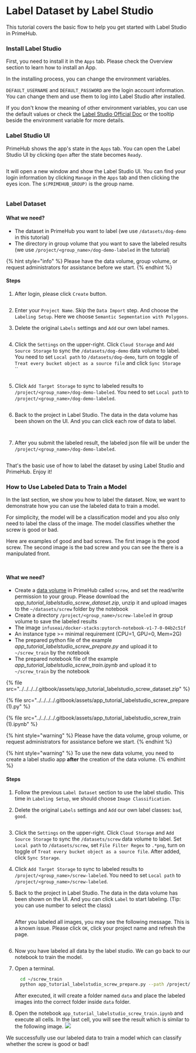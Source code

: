 # Label Dataset by Label Studio

This tutorial covers the basic flow to help you get started with Label Studio in PrimeHub.

### Install Label Studio

First, you need to install it in the `Apps` tab. Please check the Overview section to learn how to install an App.

In the installing process, you can change the environment variables.

`DEFAULT_USERNAME` and `DEFAULT_PASSWORD` are the login account information. You can change them and use them to log into Label Studio after installed.

If you don't know the meaning of other environment variables, you can use the default values or check the [Label Studio Official Doc](https://labelstud.io/guide/start.html#Command-line-arguments-for-starting-Label-Studio) or the tooltip beside the environment variable for more details.

### Label Studio UI

PrimeHub shows the app's state in the `Apps` tab. You can open the Label Studio UI by clicking `Open` after the state becomes `Ready`.

<figure><img src="../../../../.gitbook/assets/app_tutorial_labelstudio_login_page (1).png" alt=""><figcaption></figcaption></figure>

It will open a new window and show the Label Studio UI. You can find your login information by clicking `Manage` in the `Apps` tab and then clicking the eyes icon. The `$(PRIMEHUB_GROUP)` is the group name.

<figure><img src="../../../../.gitbook/assets/app_tutorial_labelstudio_login_info (1).png" alt=""><figcaption></figcaption></figure>

### Label Dataset

#### What we need?

* The dataset in PrimeHub you want to label (we use `/datasets/dog-demo` in this tutorial)
* The directory in group volume that you want to save the labeled results (we use `/project/<group_name>/dog-demo-labeled` in the tutorial)

{% hint style="info" %}
Please have the data volume, group volume, or request administrators for assistance before we start.
{% endhint %}

#### Steps

1.  After login, please click `Create` button.

    <figure><img src="../../../../.gitbook/assets/app_tutorial_labelstudio_create (1).png" alt=""><figcaption></figcaption></figure>
2. Enter your `Project Name`. Skip the `Data Import` step. And choose the `Labeling Setup`. Here we choose `Semantic Segmentation with Polygons`.
3.  Delete the original `Labels` settings and `Add` our own label names.

    <figure><img src="../../../../.gitbook/assets/app_tutorial_labelstudio_labeling_setup (1).png" alt=""><figcaption></figcaption></figure>
4.  Click the `Settings` on the upper-right. Click `Cloud Storage` and `Add Source Storage` to sync the `/datasets/dog-demo` data volume to label. You need to set `Local path` to `/datasets/dog-demo`, turn on toggle of `Treat every bucket object as a source file` and click `Sync Storage`\
    \`\`

    <figure><img src="../../../../.gitbook/assets/app_tutorial_labelstudio_sync_source (1).gif" alt=""><figcaption></figcaption></figure>
5.  Click `Add Target Storage` to sync to labeled results to `/project/<group_name>/dog-demo-labeled`. You need to set `Local path` to `/project/<group_name>/dog-demo-labeled`.

    <figure><img src="../../../../.gitbook/assets/app_tutorial_labelstudio_sync_target.gif" alt=""><figcaption></figcaption></figure>
6.  Back to the project in Label Studio. The data in the data volume has been shown on the UI. And you can click each row of data to label.

    <figure><img src="../../../../.gitbook/assets/app_tutorial_labelstudio_sync_result (1).png" alt=""><figcaption></figcaption></figure>

    <figure><img src="../../../../.gitbook/assets/app_tutorial_labelstudio_labeled (1).png" alt=""><figcaption></figcaption></figure>
7.  After you submit the labeled result, the labeled json file will be under the `/project/<group_name>/dog-demo-labeled`.

    <figure><img src="../../../../.gitbook/assets/app_tutorial_labelstudio_labeled_json (1).png" alt=""><figcaption></figcaption></figure>

That's the basic use of how to label the dataset by using Label Studio and PrimeHub. Enjoy it!

### How to Use Labeled Data to Train a Model

In the last section, we show you how to label the dataset. Now, we want to demonstrate how you can use the labeled data to train a model.

For simplicity, the model will be a classification model and you also only need to label the class of the image. The model classifies whether the screw is good or bad.

Here are examples of good and bad screws. The first image is the good screw. The second image is the bad screw and you can see the there is a manipulated front.

<figure><img src="../../../../.gitbook/assets/app_tutorial_labelstudio_screw_good (1).png" alt=""><figcaption></figcaption></figure>

<figure><img src="../../../../.gitbook/assets/app_tutorial_labelstudio_screw_bad (1).png" alt=""><figcaption></figcaption></figure>

#### What we need?

* Create a [data volume](../../../administrator-guide/volume-management/#creating-new-volume) in PrimeHub called `screw`, and set the read/write permission to your group. Please download the _app\_tutorial\_labelstudio\_screw\_dataset.zip_, unzip it and upload images to the `~/datasets/screw` folder by the notebook
* Create a directory `/project/<group_name>/screw-labeled` in group volume to save the labeled results
* The image `infuseai/docker-stacks:pytorch-notebook-v1-7-0-04b2c51f`
* An instance type >= minimal requirement (CPU=1, GPU=0, Mem=2G)
* The prepared python file of the example _app\_tutorial\_labelstudio\_screw\_prepare.py_ and upload it to `~/screw_train` by the notebook
* The prepared notebook file of the example _app\_tutorial\_labelstudio\_screw\_train.ipynb_ and upload it to `~/screw_train` by the notebook

{% file src="../../../../.gitbook/assets/app_tutorial_labelstudio_screw_dataset.zip" %}

{% file src="../../../../.gitbook/assets/app_tutorial_labelstudio_screw_prepare (1).py" %}

{% file src="../../../../.gitbook/assets/app_tutorial_labelstudio_screw_train (1).ipynb" %}

{% hint style="warning" %}
Please have the data volume, group volume, or request administrators for assistance before we start.
{% endhint %}

{% hint style="warning" %}
To use the new data volume, you need to create a label studio app **after** the creation of the data volume.
{% endhint %}

#### Steps

1. Follow the previous `Label Dataset` section to use the label studio. This time in `Labeling Setup`, we should choose `Image Classification`.
2.  Delete the original `Labels` settings and `Add` our own label classes: `bad`, `good`.

    <figure><img src="../../../../.gitbook/assets/app_tutorial_labelstudio_screw_label_classes (1).png" alt=""><figcaption></figcaption></figure>
3. Click the `Settings` on the upper-right. Click `Cloud Storage` and `Add Source Storage` to sync the `/datasets/screw` data volume to label. Set `Local path` to `/datasets/screw`, set `File Filter Regex` to `.*png`, turn on toggle of `Treat every bucket object as a source file`. After added, click `Sync Storage`.
4. Click `Add Target Storage` to sync to labeled results to `/project/<group_name>/screw-labeled`. You need to set `Local path` to `/project/<group_name>/screw-labeled`.
5.  Back to the project in Label Studio. The data in the data volume has been shown on the UI. And you can click `Label` to start labeling. (Tip: you can use number to select the class)

    <figure><img src="../../../../.gitbook/assets/app_tutorial_labelstudio_screw_label_start (1).png" alt=""><figcaption></figcaption></figure>

    After you labeled all images, you may see the following message. This is a known issue. Please click `OK`, click your project name and refresh the page.

    <figure><img src="../../../../.gitbook/assets/app_tutorial_labelstudio_screw_label_completed (1).png" alt=""><figcaption></figcaption></figure>
6. Now you have labeled all data by the label studio. We can go back to our notebook to train the model.
7.  Open a terminal.

    ```bash
      cd ~/screw_train
      python app_tutorial_labelstudio_screw_prepare.py --path /project/<group_name>/screw-labeled/
    ```

    After executed, it will create a folder named `data` and place the labeled images into the correct folder inside `data` folder.
8. Open the notebook `app_tutorial_labelstudio_screw_train.ipynb` and execute all cells. In the last cell, you will see the result which is similar to the following image. ![](<../../../../.gitbook/assets/app\_tutorial\_labelstudio\_screw\_train\_completed (1).png>)

We successfully use our labeled data to train a model which can classify whether the screw is good or bad!
